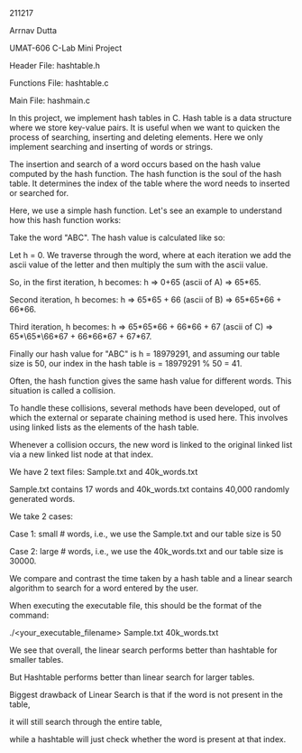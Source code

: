 211217

Arrnav Dutta

UMAT-606 C-Lab Mini Project
 
Header File:	hashtable.h

Functions File: hashtable.c

Main File:		hashmain.c

In this project, we implement hash tables in C.
Hash table is a data structure where we store key-value pairs.
It is useful when we want to quicken the process of searching, inserting and deleting elements.
Here we only implement searching and inserting of words or strings.

The insertion and search of a word occurs based on the hash value computed by the hash function.
The hash function is the soul of the hash table. 
It determines the index of the table where the word needs to inserted or searched for.

Here, we use a simple hash function.
Let's see an example to understand how this hash function works:

Take the word "ABC". The hash value is calculated like so: 

Let h = 0. We traverse through the word, where at each iteration we add the ascii value of the letter 
and then multiply the sum with the ascii value. 

So, in the first iteration, h becomes: h => 0\+65 (ascii of A) => 65\*65.

Second iteration, h becomes: h => 65\*65 \+ 66 (ascii of B) => 65\*65\*66 \+ 66\*66.

Third iteration, h becomes: h => 65\*65\*66 \+ 66\*66 \+ 67 (ascii of C) => 65\*\65\*\66\*67 \+ 66\*66\*67 \+ 67\*67.

Finally our hash value for "ABC" is h = 18979291, and assuming our table size is 50,
our index in the hash table is = 18979291 \% 50 = 41.

Often, the hash function gives the same hash value for different words. This situation is called a collision.

To handle these collisions, several methods have been developed, out of which the external or separate chaining method
is used here. This involves using linked lists as the elements of the hash table. 

Whenever a collision occurs, the new word is linked to the original linked list via a new linked list 
node at that index.  

We have 2 text files: Sample.txt and 40k_words.txt

Sample.txt contains 17 words and 40k_words.txt contains 40,000 randomly generated words.

We take 2 cases:

Case 1: small # words, i.e., we use the Sample.txt and our table size is 50

Case 2: large # words, i.e., we use the 40k_words.txt and our table size is 30000.

We compare and contrast the time taken by a hash table and a linear search algorithm
to search for a word entered by the user.

When executing the executable file, this should be the format of the command:

./<your_executable_filename> Sample.txt 40k_words.txt

We see that overall, the linear search performs better than hashtable for smaller tables.

But Hashtable performs better than linear search for larger tables.

Biggest drawback of Linear Search is that if the word is not present in the table,

it will still search through the entire table, 

while a hashtable will just check whether the word is present at that index.
